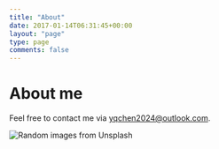 ```yaml
---
title: "About"
date: 2017-01-14T06:31:45+00:00
layout: "page"
type: page
comments: false
---
```


# About me

Feel free to contact me via <yqchen2024@outlook.com>.

![Random images from Unsplash](https://source.unsplash.com/random/1000x500)
